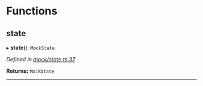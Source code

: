 

# Functions

<a id="state"></a>

##  state

▸ **state**(): `MockState`

*Defined in [mock/state.ts:37](https://github.com/polkadot-js/api/blob/389174b/packages/rpc-provider/src/mock/state.ts#L37)*

**Returns:** `MockState`

___

